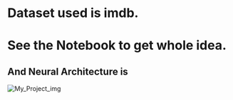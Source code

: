 # Dataset used is imdb.
# See the Notebook to get whole idea.
## And Neural Architecture is
![My_Project_img](https://user-images.githubusercontent.com/40520042/64705878-4d7e8700-d4ce-11e9-9ffb-1495e0920412.png)

